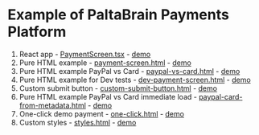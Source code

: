 # Example of PaltaBrain Payments Platform

1. React app - [PaymentScreen.tsx](src/components/PaymentScreen.tsx) - [demo](https://paltabrain-payments-web-examples.pages.dev/)
2. Pure HTML example - [payment-screen.html](static/payment-screen.html) - [demo](https://paltabrain-payments-web-examples.pages.dev/payment-screen.html)
3. Pure HTML example PayPal vs Card - [paypal-vs-card.html](static/paypal-vs-card.html) - [demo](https://paltabrain-payments-web-examples.pages.dev/paypal-vs-card)
4. Pure HTML example for Dev tests - [dev-payment-screen.html](static/dev-payment-screen.html) - [demo](https://paltabrain-payments-web-examples.pages.dev/dev-payment-screen.html)
5. Custom submit button - [custom-submit-button.html](static/custom-submit-button.html) - [demo](https://paltabrain-payments-web-examples.pages.dev/custom-submit-button.html)
6. Pure HTML example PayPal vs Card immediate load - [paypal-card-from-metadata.html](static/paypal-card-from-metadata.html) - [demo](https://paltabrain-payments-web-examples.pages.dev/paypal-card-from-metadata.html)
7. One-click demo payment - [one-click.html](static/one-click.html) - [demo](https://paltabrain-payments-web-examples.pages.dev/one-click.html)
8. Custom styles - [styles.html](static/styles.html) - [demo](https://paltabrain-payments-web-examples.pages.dev/styles.html)
